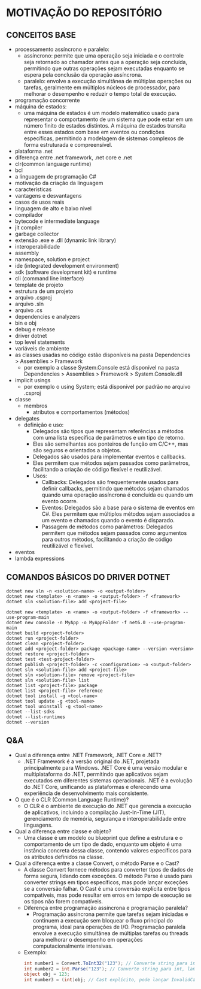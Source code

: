 # MOTIVAÇÃO DO REPOSITÓRIO

## CONCEITOS BASE

- processamento assíncrono e paralelo: 
  - assíncrono: permite que uma operação seja iniciada e o controle seja retornado ao chamador antes que a operação seja concluída, permitindo que outras operações sejam executadas enquanto se espera pela conclusão da operação assíncrona.
  - paralelo: envolve a execução simultânea de múltiplas operações ou tarefas, geralmente em múltiplos núcleos de processador, para melhorar o desempenho e reduzir o tempo total de execução.
- programação concorrente
- máquina de estados:
  - uma máquina de estados é um modelo matemático usado para representar o comportamento de um sistema que pode estar em um número finito de estados distintos. A máquina de estados transita entre esses estados com base em eventos ou condições específicas, permitindo a modelagem de sistemas complexos de forma estruturada e compreensível.
- plataforma .net
- diferença entre .net framework, .net core e .net
- clr(common language runtime)
- bcl
- a linguagem de programação C#
- motivação da criação da linguagem
- características
- vantagens e desvantagens
- casos de usos reais
- linguagem de alto e baixo nivel
- compilador
- bytecode e intermediate language
- jit compiler
- garbage collector
- extensão .exe e .dll (dynamic link library)
- interoperabilidade
- assembly
- namespace, solution e project
- ide (integrated development environment)
- sdk (software development kit) e runtime
- cli (command line interface)
- template de projeto
- estrutura de um projeto
- arquivo .csproj
- arquivo .sln
- arquivo .cs
- dependencies e analyzers
- bin e obj
- debug e release
- driver dotnet
- top level statements
- variáveis de ambiente
- as classes usadas no código estão disponíveis na pasta Dependencies > Assemblies > Framework
    - por exemplo a classe System.Console está disponível na pasta Dependencies > Assemblies > Framework > System.Console.dll
- implicit usings
    - por exemplo o using System; está disponível por padrão no arquivo .csproj
- classe
  - membros
    - atributos e comportamentos (métodos)
- delegates
  - definição e uso:
    - Delegados são tipos que representam referências a métodos com uma lista específica de parâmetros e um tipo de retorno.
    - Eles são semelhantes aos ponteiros de função em C/C++, mas são seguros e orientados a objetos.
    - Delegados são usados para implementar eventos e callbacks.
    - Eles permitem que métodos sejam passados como parâmetros, facilitando a criação de código flexível e reutilizável.
    - Usos:
      - Callbacks: Delegados são frequentemente usados para definir callbacks, permitindo que métodos sejam chamados quando uma operação assíncrona é concluída ou quando um evento ocorre.
      - Eventos: Delegados são a base para o sistema de eventos em C#. Eles permitem que múltiplos métodos sejam associados a um evento e chamados quando o evento é disparado.
      - Passagem de métodos como parâmetros: Delegados permitem que métodos sejam passados como argumentos para outros métodos, facilitando a criação de código reutilizável e flexível.
- eventos
- lambda expressions

## COMANDOS BÁSICOS DO DRIVER DOTNET
```
dotnet new sln -n <solution-name> -o <output-folder>
dotnet new <template> -n <name> -o <output-folder> -f <framework>
dotnet sln <solution-file> add <project-file>

dotnet new <template> -n <name> -o <output-folder> -f <framework> --use-program-main
dotnet new console -n MyApp -o MyAppFolder -f net6.0 --use-program-main
dotnet build <project-folder>
dotnet run <project-folder>
dotnet clean <project-folder>
dotnet add <project-folder> package <package-name> --version <version>
dotnet restore <project-folder>
dotnet test <test-project-folder>
dotnet publish <project-folder> -c <configuration> -o <output-folder>
dotnet sln <solution-file> add <project-file>
dotnet sln <solution-file> remove <project-file>
dotnet sln <solution-file> list
dotnet list <project-file> package
dotnet list <project-file> reference
dotnet tool install -g <tool-name>
dotnet tool update -g <tool-name>
dotnet tool uninstall -g <tool-name>
dotnet --list-sdks
dotnet --list-runtimes
dotnet --version
```

## Q&A
- Qual a diferença entre .NET Framework, .NET Core e .NET? 
  - .NET Framework é a versão original do .NET, projetada principalmente para Windows. .NET Core é uma versão modular e multiplataforma do .NET, permitindo que aplicativos sejam executados em diferentes sistemas operacionais. .NET é a evolução do .NET Core, unificando as plataformas e oferecendo uma experiência de desenvolvimento mais consistente.
- O que é o CLR (Common Language Runtime)?
  - O CLR é o ambiente de execução do .NET que gerencia a execução de aplicativos, incluindo a compilação Just-In-Time (JIT), gerenciamento de memória, segurança e interoperabilidade entre linguagens.
- Qual a diferença entre classe e objeto?
  - Uma classe é um modelo ou blueprint que define a estrutura e o comportamento de um tipo de dado, enquanto um objeto é uma instância concreta dessa classe, contendo valores específicos para os atributos definidos na classe.
- Qual a diferença entre a classe Convert, o método Parse e o Cast?
  - A classe Convert fornece métodos para converter tipos de dados de forma segura, lidando com exceções. O método Parse é usado para converter strings em tipos específicos, mas pode lançar exceções se a conversão falhar. O Cast é uma conversão explícita entre tipos compatíveis, mas pode resultar em erros em tempo de execução se os tipos não forem compatíveis.
  - Diferença entre programação assíncrona e programação paralela?
    - Programação assíncrona permite que tarefas sejam iniciadas e continuem a execução sem bloquear o fluxo principal do programa, ideal para operações de I/O. Programação paralela envolve a execução simultânea de múltiplas tarefas ou threads para melhorar o desempenho em operações computacionalmente intensivas.
  - Exemplo:
    ```csharp
    int number1 = Convert.ToInt32("123"); // Converte string para int, lança exceção se falhar
    int number2 = int.Parse("123"); // Converte string para int, lança exceção se falhar
    object obj = 123;
    int number3 = (int)obj; // Cast explícito, pode lançar InvalidCastException se obj não for int
    ```